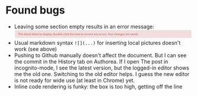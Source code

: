 # Found bugs

- Leaving some section empty results in an error message:  
  ![](figures/empty-paragraph-bug.png)  
- Usual markdown syntax `![](...)` for inserting local pictures doesn't work (see above)
- Pushing to Github manually doesn't affect the document. But I can see the commit in the History tab on Authorea. If I open The post in incognito-mode, I see the latest version, but the logged-in editor shows me the old one. Switching to the old editor helps. I guess the new editor is not ready for wide use (at least in Chrome) yet.
- Inline code rendering is funky: the box is too high, getting off the line
